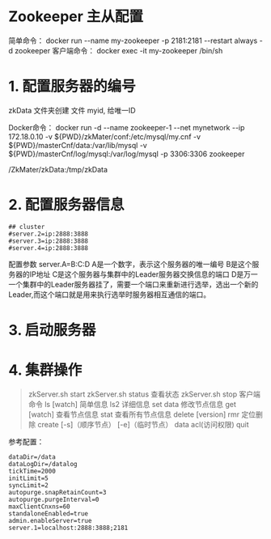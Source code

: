# Zookeeper 主从配置
简单命令： docker run --name my-zookeeper -p 2181:2181 --restart always -d zookeeper
客户端命令： docker exec -it my-zookeeper  /bin/sh
# 1. 配置服务器的编号
zkData 文件夹创建 文件 myid, 给唯一ID

Docker命令： docker run -d --name zookeeper-1 --net mynetwork --ip 172.18.0.10 -v ${PWD}/zkMater/conf:/etc/mysql/my.cnf -v ${PWD}/masterCnf/data:/var/lib/mysql -v ${PWD}/masterCnf/log/mysql:/var/log/mysql -p 3306:3306 zookeeper


/ZkMater/zkData:/tmp/zkData

# 2. 配置服务器信息
```
## cluster
#server.2=ip:2888:3888
#server.3=ip:2888:3888
#server.4=ip:2888:3888
```
配置参数
server.A=B:C:D
A是一个数字，表示这个服务器的唯一编号
B是这个服务器的IP地址
C是这个服务器与集群中的Leader服务器交换信息的端口
D是万一一个集群中的Leader服务器挂了，需要一个端口来重新进行选举，选出一个新的Leader,而这个端口就是用来执行选举时服务器相互通信的端口。

# 3. 启动服务器

# 4. 集群操作
> zkServer.sh start
> zkServer.sh status 查看状态
> zkServer.sh stop
客户端命令
> ls <path> [watch]  简单信息
> ls2 <path>  详细信息
> set <path> data  修改节点信息
> get <path> [watch] 查看节点信息
> stat <path> 查看所有节点信息
> delete <path> [version]
> rmr <path> 定位删除
> create [-s]（顺序节点） [-e]（临时节点） <path> data acl(访问权限)
> quit



参考配置：
```
dataDir=/data
dataLogDir=/datalog
tickTime=2000
initLimit=5
syncLimit=2
autopurge.snapRetainCount=3
autopurge.purgeInterval=0
maxClientCnxns=60
standaloneEnabled=true
admin.enableServer=true
server.1=localhost:2888:3888;2181
```
